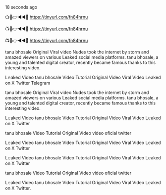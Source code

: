 18 seconds ago

📺📱👉◄◄🔴  https://tinyurl.com/fn84hrnu

📺📱👉◄◄🔴  https://tinyurl.com/fn84hrnu

📺📱👉◄◄🔴  https://tinyurl.com/fn84hrnu

tanu bhosale Original Viral video Nudes took the internet by storm and amazed viewers on various Leaked social media platforms. tanu bhosale, a young and talented digital creator, recently became famous thanks to this interesting video.

L𝚎aked Video tanu bhosale Video Tutorial Original Video Viral Video L𝚎aked on X Twitter Telegram

tanu bhosale Original Viral video Nudes took the internet by storm and amazed viewers on various Leaked social media platforms. tanu bhosale, a young and talented digital creator, recently became famous thanks to this interesting video.

L𝚎aked Video tanu bhosale Video Tutorial Original Video Viral Video L𝚎aked on X Twitter

tanu bhosale Video Tutorial Original Video video oficial twitter

L𝚎aked Video tanu bhosale Video Tutorial Original Video Viral Video L𝚎aked on X Twitter

L𝚎aked Video tanu bhosale Video Tutorial Original Video Viral Video L𝚎aked on X Twitter

tanu bhosale Video Tutorial Original Video video oficial twitter

L𝚎aked Video tanu bhosale Video Tutorial Original Video Viral Video L𝚎aked on X Twitter.
